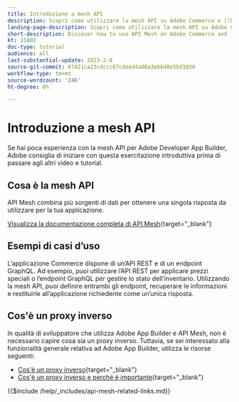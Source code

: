 ```yaml
---
title: Introduzione a mesh API
description: Scopri come utilizzare la mesh API su Adobe Commerce e [!DNL Adobe App Builder]. Scopri come installare Adobe App Builder, lavorare con i progetti, creare un proxy inverso graphql e molto altro ancora.
landing-page-description: Scopri come utilizzare la mesh API su Adobe Commerce e [!DNL Adobe App Builder]. Scopri come installare Adobe IO, lavorare con i progetti, creare un proxy inverso graphql e molto altro.
short-description: Discover how to use API Mesh on Adobe Commerce and [!DNL Adobe App Builder]. Learn about installing Adobe IO, working with projects, creating a graphql reverse proxy and much more.
kt: 11802
doc-type: tutorial
audience: all
last-substantial-update: 2023-2-8
source-git-commit: 67d21ca23cdccc87cdeed4a08a3ebb48e5bd1030
workflow-type: tm+mt
source-wordcount: '246'
ht-degree: 0%

---
```


# Introduzione a mesh API

Se hai poca esperienza con la mesh API per Adobe Developer App Builder, Adobe consiglia di iniziare con questa esercitazione introduttiva prima di passare agli altri video e tutorial.

## Cosa è la mesh API

API Mesh combina più sorgenti di dati per ottenere una singola risposta da utilizzare per la tua applicazione.

[Visualizza la documentazione completa di API Mesh](https://developer.adobe.com/graphql-mesh-gateway/gateway/overview/){target="_blank"}

## Esempi di casi d’uso

L’applicazione Commerce dispone di un’API REST e di un endpoint GraphQL. Ad esempio, puoi utilizzare l’API REST per applicare prezzi speciali o l’endpoint GraphQL per gestire lo stato dell’inventario. Utilizzando la mesh API, puoi definire entrambi gli endpoint, recuperare le informazioni e restituirle all’applicazione richiedente come un’unica risposta.

## Cos&#39;è un proxy inverso

In qualità di sviluppatore che utilizza Adobe App Builder e API Mesh, non è necessario capire cosa sia un proxy inverso. Tuttavia, se sei interessato alla funzionalità generale relativa ad Adobe App Builder, utilizza le risorse seguenti:

* [Cos&#39;è un proxy inverso](https://www.imperva.com/learn/performance/reverse-proxy/){target="_blank"}
* [Cos&#39;è un proxy inverso e perché è importante](https://blog.hubspot.com/website/reverse-proxy){target="_blank"}

{{$include /help/_includes/api-mesh-related-links.md}}
